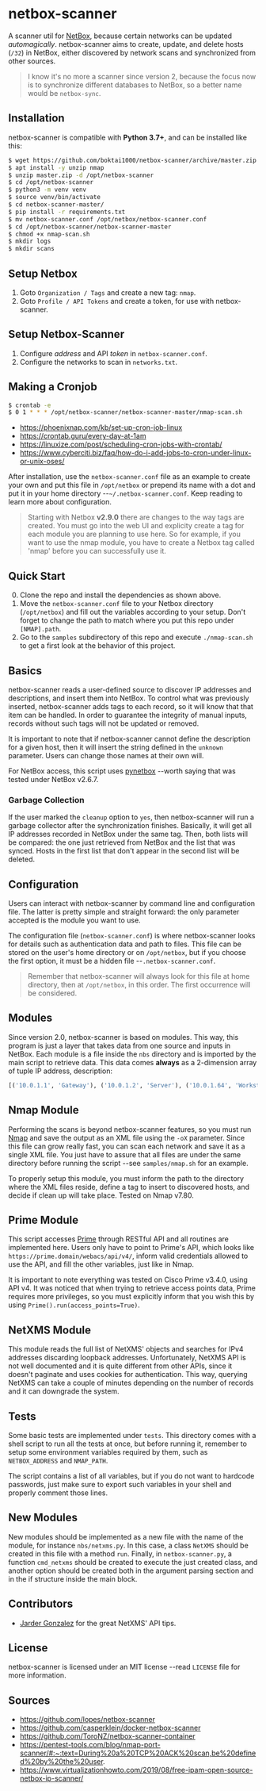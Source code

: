# netbox-scanner
A scanner util for [NetBox](https://netbox.readthedocs.io/en/stable/), because certain networks can be updated *automagically*.  netbox-scanner aims to create, update, and delete hosts (`/32`) in NetBox, either discovered by network scans and synchronized from other sources.

> I know it's no more a scanner since version 2, because the focus now is to synchronize different databases to NetBox, so a better name would be `netbox-sync`.


## Installation
netbox-scanner is compatible with **Python 3.7+**, and can be installed like this:

```bash
$ wget https://github.com/boktai1000/netbox-scanner/archive/master.zip
$ apt install -y unzip nmap
$ unzip master.zip -d /opt/netbox-scanner
$ cd /opt/netbox-scanner
$ python3 -m venv venv
$ source venv/bin/activate
$ cd netbox-scanner-master/
$ pip install -r requirements.txt
$ mv netbox-scanner.conf /opt/netbox/netbox-scanner.conf
$ cd /opt/netbox-scanner/netbox-scanner-master
$ chmod +x nmap-scan.sh
$ mkdir logs
$ mkdir scans
```
## Setup Netbox

1. Goto `Organization / Tags` and create a new tag: `nmap`.
1. Goto `Profile / API Tokens` and create a token, for use with netbox-scanner.

## Setup Netbox-Scanner

1. Configure *address* and API *token* in `netbox-scanner.conf`.
1. Configure the networks to scan in `networks.txt`.

## Making a Cronjob

```bash
$ crontab -e
$ 0 1 * * * /opt/netbox-scanner/netbox-scanner-master/nmap-scan.sh
```

- https://phoenixnap.com/kb/set-up-cron-job-linux
- https://crontab.guru/every-day-at-1am 
- https://linuxize.com/post/scheduling-cron-jobs-with-crontab/ 
- https://www.cyberciti.biz/faq/how-do-i-add-jobs-to-cron-under-linux-or-unix-oses/

After installation, use the `netbox-scanner.conf` file as an example to create your own and put this file in `/opt/netbox` or prepend its name with a dot and put it in your home directory --`~/.netbox-scanner.conf`.  Keep reading to learn more about configuration.

> Starting with Netbox **v2.9.0** there are changes to the way tags are created. You must go into the web UI and explicity create a tag for each module you are planning to use here. So for example, if you want to use the nmap module, you have to create a Netbox tag called 'nmap' before you can successfully use it.

## Quick Start

0. Clone the repo and install the dependencies as shown above.
1. Move the `netbox-scanner.conf` file to your Netbox directory (`/opt/netbox`) and fill out the variables according to your setup. Don't forget to change the path to match where you put this repo under `[NMAP].path`.
2. Go to the `samples` subdirectory of this repo and execute `./nmap-scan.sh` to get a first look at the behavior of this project.

## Basics
netbox-scanner reads a user-defined source to discover IP addresses and descriptions, and insert them into NetBox.  To control what was previously inserted, netbox-scanner adds tags to each record, so it will know that that item can be handled.  In order to guarantee the integrity of manual inputs, records without such tags will not be updated or removed.

It is important to note that if netbox-scanner cannot define the description for a given host, then it will insert the string defined in the `unknown` parameter.  Users can change those names at their own will.

For NetBox access, this script uses [pynetbox](https://github.com/digitalocean/pynetbox) --worth saying that was tested under NetBox v2.6.7.

### Garbage Collection
If the user marked the `cleanup` option to `yes`, then netbox-scanner will run a garbage collector after the synchronization finishes.  Basically, it will get all IP addresses recorded in NetBox under the same tag.  Then, both lists will be compared: the one just retrieved from NetBox and the list that was synced.  Hosts in the first list that don't appear in the second list will be deleted.


## Configuration
Users can interact with netbox-scanner by command line and configuration file.  The latter is pretty simple and straight forward: the only parameter accepted is the module you want to use.

The configuration file (`netbox-scanner.conf`) is where netbox-scanner looks for details such as authentication data and path to files.  This file can be stored on the user's home directory or on `/opt/netbox`, but if you choose the first option, it must be a hidden file --`.netbox-scanner.conf`.

> Remember that netbox-scanner will always look for this file at home directory, then at `/opt/netbox`, in this order.  The first occurrence will be considered.


## Modules
Since version 2.0, netbox-scanner is based on modules.  This way, this program is just a layer that takes data from one source and inputs in NetBox.  Each module is a file inside the `nbs` directory and is imported by the main script to retrieve data.  This data comes **always** as a 2-dimension array of tuple IP address, description:

```python
[('10.0.1.1', 'Gateway'), ('10.0.1.2', 'Server'), ('10.0.1.64', 'Workstation'), ...]
```


## Nmap Module
Performing the scans is beyond netbox-scanner features, so you must run [Nmap](https://nmap.org/) and save the output as an XML file using the `-oX` parameter.  Since this file can grow really fast, you can scan each network and save it as a single XML file.  You just have to assure that all files are under the same directory before running the script --see `samples/nmap.sh` for an example.

To properly setup this module, you must inform the path to the directory where the XML files reside, define a tag to insert to discovered hosts, and decide if clean up will take place.  Tested on Nmap v7.80.


## Prime Module
This script accesses [Prime](https://www.cisco.com/c/en/us/products/cloud-systems-management/prime-infrastructure/index.html) through RESTful API and all routines are implemented here.  Users only have to point to Prime's API, which looks like `https://prime.domain/webacs/api/v4/`, inform valid credentials allowed to use the API, and fill the other variables, just like in Nmap.

It is important to note everything was tested on Cisco Prime v3.4.0, using API v4.  It was noticed that when trying to retrieve access points data, Prime requires more privileges, so you must explicitly inform that you wish this by using `Prime().run(access_points=True)`.


## NetXMS Module
This module reads the full list of NetXMS' objects and searches for IPv4 addresses discarding loopback addresses.  Unfortunately, NetXMS API is not well documented and it is quite different from other APIs, since it doesn't paginate and uses cookies for authentication.  This way, querying NetXMS can take a couple of minutes depending on the number of records and it can downgrade the system.


## Tests
Some basic tests are implemented under `tests`.  This directory comes with a shell script to run all the tests at once, but before running it, remember to setup some environment variables required by them, such as `NETBOX_ADDRESS` and `NMAP_PATH`.

The script contains a list of all variables, but if you do not want to hardcode passwords, just make sure to export such variables in your shell and properly comment those lines.


## New Modules
New modules should be implemented as a new file with the name of the module, for instance `nbs/netxms.py`.  In this case, a class `NetXMS` should be created in this file with a method `run`.  Finally, in `netbox-scanner.py`, a function `cmd_netxms` should be created to execute the just created class, and another option should be created both in the argument parsing section and in the if structure inside the main block.


## Contributors

- [Jarder Gonzalez](https://github.com/jfjunior) for the great NetXMS' API tips.


## License
netbox-scanner is licensed under an MIT license --read `LICENSE` file for more information.

## Sources
- https://github.com/lopes/netbox-scanner
- https://github.com/casperklein/docker-netbox-scanner
- https://github.com/ToroNZ/netbox-scanner-container
- https://pentest-tools.com/blog/nmap-port-scanner/#:~:text=During%20a%20TCP%20ACK%20scan,be%20defined%20by%20the%20user. 
- https://www.virtualizationhowto.com/2019/08/free-ipam-open-source-netbox-ip-scanner/ 
